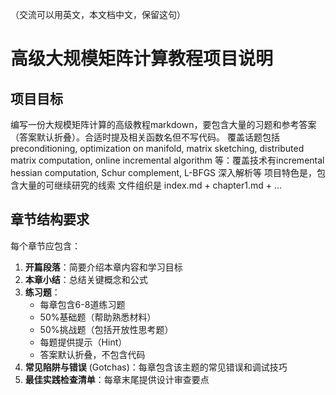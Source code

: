 （交流可以用英文，本文档中文，保留这句）

# 高级大规模矩阵计算教程项目说明

## 项目目标
编写一份大规模矩阵计算的高级教程markdown，要包含大量的习题和参考答案（答案默认折叠）。合适时提及相关函数名但不写代码。
覆盖话题包括preconditioning, optimization on manifold, matrix sketching, distributed matrix computation, online incremental algorithm 等：覆盖技术有incremental hessian computation, Schur complement, L-BFGS 深入解析等
项目特色是，包含大量的可继续研究的线索
文件组织是 index.md + chapter1.md + ...

## 章节结构要求
每个章节应包含：
1. **开篇段落**：简要介绍本章内容和学习目标
2. **本章小结**：总结关键概念和公式
3. **练习题**：
   - 每章包含6-8道练习题
   - 50%基础题（帮助熟悉材料）
   - 50%挑战题（包括开放性思考题）
   - 每题提供提示（Hint）
   - 答案默认折叠，不包含代码
4. **常见陷阱与错误** (Gotchas)：每章包含该主题的常见错误和调试技巧
5. **最佳实践检查清单**：每章末尾提供设计审查要点


